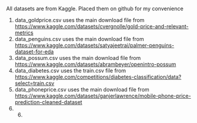 All datasets are from Kaggle. Placed them on github for my convenience

1. data_goldprice.csv uses the main download file from https://www.kaggle.com/datasets/cvergnolle/gold-price-and-relevant-metrics
2. data_penguins.csv uses the main download file from https://www.kaggle.com/datasets/satyajeetrai/palmer-penguins-dataset-for-eda
3. data_possum.csv uses the main download file from https://www.kaggle.com/datasets/abrambeyer/openintro-possum
4. data_diabetes.csv uses the train.csv file from https://www.kaggle.com/competitions/diabetes-classification/data?select=train.csv
5. data_phoneprice.csv uses the main download file from https://www.kaggle.com/datasets/ganjerlawrence/mobile-phone-price-prediction-cleaned-dataset
6. 6. 
